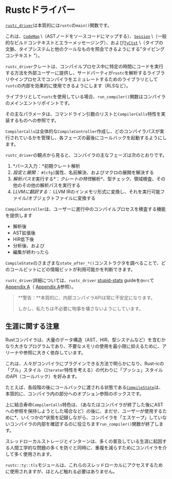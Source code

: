# <!--The Rustc Driver--> Rustcドライバー

<!--The [`rustc_driver`] is essentially `rustc` 's `main()` function.-->
[`rustc_driver`]は本質的には`rustc`の`main()`関数です。
<!--It acts as the glue for running the various phases of the compiler in the correct order, managing state such as the [`CodeMap`] \(maps AST nodes to source code), [`Session`] \(general build context and error messaging) and the [`TyCtxt`] \(the "typing context", allowing you to query the type system and other cool stuff).-->
これは、[`CodeMap`] \（ASTノードをソースコードにマップする）、[`Session`] \（一般的なビルドコンテキストとエラーメッセージング）、および[`TyCtxt`] \（タイプの文脈、タイプシステムと他のクールなものを照会できるようにする"タイピングコンテキスト "）。
<!--The `rustc_driver` crate also provides external users with a method for running code at particular times during the compilation process, allowing third parties to effectively use `rustc` 's internals as a library for analysing a crate or emulating the compiler in-process (eg the RLS).-->
`rustc_driver`クレートは、コンパイルプロセス中に特定の時間にコードを実行する方法を外部ユーザーに提供し、サードパーティが`rustc`を解析するライブラリやインプロセスでコンパイラをエミュレートするためのライブラリとして`rustc`の内部を効果的に使用できるようにします（RLSなど）。

<!--For those using `rustc` as a library, the `run_compiler()` function is the main entrypoint to the compiler.-->
ライブラリとして`rustc`を使用している場合、`run_compiler()`関数はコンパイラのメインエントリポイントです。
<!--Its main parameters are a list of command-line arguments and a reference to something which implements the `CompilerCalls` trait.-->
その主なパラメータは、コマンドライン引数のリストと`CompilerCalls`特性を実装するものへの参照です。
<!--A `CompilerCalls` creates the overall `CompileController`, letting it govern which compiler passes are run and attach callbacks to be fired at the end of each phase.-->
`CompilerCalls`は全体的な`CompileController`作成し、どのコンパイラパスが実行されているかを管理し、各フェーズの最後にコールバックを起動するようにします。

<!--From `rustc_driver` 's perspective, the main phases of the compiler are:-->
`rustc_driver`の観点から見ると、コンパイラの主なフェーズは次のとおりです。

1. <!--*Parse Input:* Initial crate parsing-->
    *パース入力：*初期クレート解析
2. <!--*Configure and Expand:* Resolve `#[cfg]` attributes, name resolution, and expand macros-->
    *設定と展開：* `#[cfg]`属性、名前解決、およびマクロの展開を解決する
3. <!--*Run Analysis Passes:* Run trait resolution, typechecking, region checking and other miscellaneous analysis passes on the crate-->
    *解析パスを*実行する*：*クレートの特性*解析*、型チェック、領域検査、その他のその他の解析パスを実行する
4. <!--*Translate to LLVM:* Translate to the in-memory form of LLVM IR and turn it into an executable/object files-->
    *LLVMに翻訳する：* LLVM IRのインメモリ形式に変換し、それを実行可能ファイル/オブジェクトファイルに変換する

<!--The `CompileController` then gives users the ability to inspect the ongoing compilation process-->
`CompileController`は、ユーザーに進行中のコンパイルプロセスを検査する機能を提供します

- <!--after parsing-->
   解析後
- <!--after AST expansion-->
   AST拡張後
- <!--after HIR lowering-->
   HIR低下後
- <!--after analysis, and-->
   分析後、および
- <!--when compilation is done-->
   編集が終わったら

<!--The `CompileState` 's various `state_after_*()` constructors can be inspected to determine what bits of information are available to which callback.-->
`CompileState`のさまざまな`state_after_*()`コンストラクタを調べることで、どのコールビットにどの情報ビットが利用可能かを判断できます。

<!--For a more detailed explanation on using `rustc_driver`, check out the [stupid-stats] guide by `@nrc` (attached as [Appendix A]).-->
`rustc_driver`詳細については、`rustc_driver` [stupid-stats] guideを`@nrc`て[Appendix A]（ [Appendix A]参照）。

> <!--**Warning:** By its very nature, the internal compiler APIs are always going to be unstable.-->
> **警告：**本質的に、内部コンパイラAPIは常に不安定になります。
> <!--That said, we do try not to break things unnecessarily.-->
> しかし、私たちは不必要に物事を壊さないようにしています。

## <!--A Note On Lifetimes--> 生涯に関する注意

<!--The Rust compiler is a fairly large program containing lots of big data structures (eg the AST, HIR, and the type system) and as such, arenas and references are heavily relied upon to minimize unnecessary memory use.-->
Rustコンパイラは、大量のデータ構造（AST、HIR、型システムなど）を含むかなり大きなプログラムであり、不要なメモリの使用を最小限に抑えるために、アリーナや参照に大きく依存しています。
<!--This manifests itself in the way people can plug into the compiler, preferring a "push"-style API (callbacks) instead of the more Rust-ic "pull"style (think the `Iterator` trait).-->
これは、人々がコンパイラにプラグインできる方法で明らかになり、Rust-icの「プル」スタイル（`Iterator`特性を考える）の代わりに「プッシュ」スタイルのAPI（コールバック）を好みます。

<!--For example the [`CompileState`], the state passed to callbacks after each phase, is essentially just a box of optional references to pieces inside the compiler.-->
たとえば、各段階の後にコールバックに渡される状態である[`CompileState`]は、本質的に、コンパイラ内の部分へのオプション参照のボックスです。
<!--The lifetime bound on the `CompilerCalls` trait then helps to ensure compiler internals don't "escape"the compiler (eg if you tried to keep a reference to the AST after the compiler is finished), while still letting users record *some* state for use after the `run_compiler()` function finishes.-->
上に結合寿命`CompilerCalls`特色は、（あなたはコンパイラが終了した後にASTへの参照を保持しようとした場合など）の後に、まだせ、ユーザーが使用するために*、いくつかの*状態を記録しながら、コンパイラを「エスケープ」していないコンパイラの内部を確認するのに役立ちます`run_compiler()`関数が終了します。

<!--Thread-local storage and interning are used a lot through the compiler to reduce duplication while also preventing a lot of the ergonomic issues due to many pervasive lifetimes.-->
スレッドローカルストレージとインターンは、多くの普及している生涯に起因する人間工学的な問題の多くを防ぐと同時に、重複を減らすためにコンパイラを介して多く使用されます。
<!--The `rustc::ty::tls` module is used to access these thread-locals, although you should rarely need to touch it.-->
`rustc::ty::tls`モジュールは、これらのスレッドローカルにアクセスするために使用されますが、ほとんど触れる必要はありません。


<!--[`rustc_driver`]: https://doc.rust-lang.org/nightly/nightly-rustc/rustc_driver/
 [`CompileState`]: https://doc.rust-lang.org/nightly/nightly-rustc/rustc_driver/driver/struct.CompileState.html
 [`Session`]: https://doc.rust-lang.org/nightly/nightly-rustc/rustc/session/struct.Session.html
 [`TyCtxt`]: https://doc.rust-lang.org/nightly/nightly-rustc/rustc/ty/struct.TyCtxt.html
 [`CodeMap`]: https://doc.rust-lang.org/nightly/nightly-rustc/syntax/codemap/struct.CodeMap.html
 [stupid-stats]: https://github.com/nrc/stupid-stats
 [Appendix A]: appendix/stupid-stats.html
-->
[`rustc_driver`]: https://doc.rust-lang.org/nightly/nightly-rustc/rustc_driver/
 [`CompileState`]: https://doc.rust-lang.org/nightly/nightly-rustc/rustc_driver/driver/struct.CompileState.html
 [`Session`]: https://doc.rust-lang.org/nightly/nightly-rustc/rustc/session/struct.Session.html
 [`TyCtxt`]: https://doc.rust-lang.org/nightly/nightly-rustc/rustc/ty/struct.TyCtxt.html
 [`CodeMap`]: https://doc.rust-lang.org/nightly/nightly-rustc/syntax/codemap/struct.CodeMap.html
 [stupid-stats]: https://github.com/nrc/stupid-stats
 [Appendix A]: appendix/stupid-stats.html

